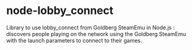 # node-lobby_connect
Library to use lobby_connect from Goldberg SteamEmu in Node.js : discovers people playing on the network using the Goldberg SteamEmu with the launch parameters to connect to their games.
